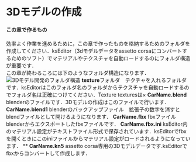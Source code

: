 # 3Dモデルの作成
#### この章で作るもの
効率よく作業を進めるために，この章で作ったものを格納するためのフォルダを作成してください．ksEditor（3dモデルデータをassetto corsaにコンバートするためのソフト）でマテリアルやテクスチャを自動ロードするのにフォルダ構造が重要です．  
この章が終わるころには下のようなフォルダ構造になります．
![3Dモデル開発のフォルダ構造](https://user-images.githubusercontent.com/81402033/138374112-50e53019-490a-4ba5-bc23-c418ae2a3be2.png)
**texture**フォルダ　テクチャを入れるフォルダです．ksEditorはこのフォルダ名のフォルダからテクスチャを自動ロードするのでフォルダ名は正確につけてください．Texture texturesは×
**CarName.blend** blenderのファイルです．3Dモデルの作成はこのファイルで行います．
**CarName.blend1** blenderのバックアップファイル　拡張子の数字を消すとblendファイルとして開けるようになります．
**CarName.fbx** fbxファイル　blenderからエクスポートしたfbxファイルです．
**CarName.fbx.ini** ksEditor内のマテリアル設定がテキストファイル形式で保存されています．ksEditorでfbxを開くときにこのiniファイルからマテリアル設定がロードされるようになっています．  **
**CarName.kn5** assetto corsa専用の3Dモデルデータです.ksEditorでfbxからコンバートして作成します．
